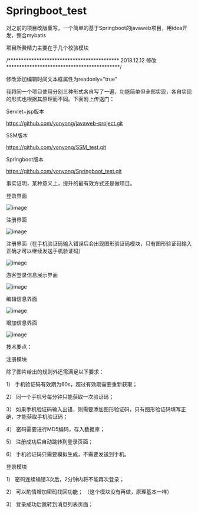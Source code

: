 # Springboot_test
对之前的项目改版重写，一个简单的基于Springboot的javaweb项目，用idea开发，整合mybatis

项目所费精力主要在于几个校验模块


/*******************************************     2018.12.12 修改     ********************************************/

修改添加编辑时间文本框属性为readonly="true"

我将同一个项目使用分别三种形式各自写了一遍，功能简单但全部实现，各自实现的形式也根据其原理而不同。下面附上传送门：

Servlet+jsp版本

https://github.com/yonyong/javaweb-project.git

SSM版本

https://github.com/yonyong/SSM_test.git

Springboot版本

https://github.com/yonyong/Springboot_test.git


事实证明，某种意义上，提升的最有效方式还是做项目。






登录界面


![image](https://github.com/yonyong/javaweb-project/blob/master/image/login.jpg)


注册界面


![image](https://github.com/yonyong/javaweb-project/blob/master/image/register.jpg)


注册界面（在手机验证码输入错误后会出现图形验证码模块，只有图形验证码输入正确才可以继续发送手机验证码）


![image](https://github.com/yonyong/javaweb-project/blob/master/image/register2.jpg)


游客登录信息展示界面


![image](https://github.com/yonyong/javaweb-project/blob/master/image/info.jpg)


编辑信息界面


![image](https://github.com/yonyong/javaweb-project/blob/master/image/edit.jpg)


增加信息界面


![image](https://github.com/yonyong/javaweb-project/blob/master/image/add.jpg)


技术要点：

注册模块

除了图片给出的规则外还需满足以下要求：

1）	手机验证码有效期为60s，超过有效期需要重新获取；

2）	同一个手机号每分钟只能获取一次验证码；

3）	如果手机验证码输入出错，则需要添加图形验证码，只有图形验证码填写正确，才能获取手机验证码；

4）	密码需要进行MD5编码，存入数据库；

5）	注册成功后自动跳转到登录页面；

6）	手机验证码只需要模拟生成，不需要发送到手机。


登录模块

1）	密码连续输错3次后，2分钟内将不能再次登录；

2）	可以酌情增加密码找回功能；     （这个模块没有再做，原理基本一样）

3）	登录成功后跳转到消息列表页面；

